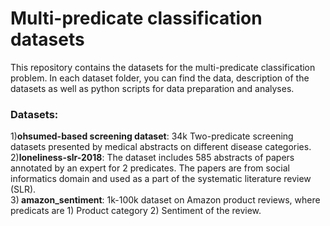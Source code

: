 # Multi-predicate classification datasets
This repository contains the datasets for the multi-predicate classification problem. In each dataset folder, you can find the data, description of the datasets as well as python scripts for data preparation and analyses. <br/>

### Datasets:
1)<b>ohsumed-based screening dataset</b>: 34k Two-predicate screening datasets presented by medical abstracts on different disease categories. <br/>
2)<b>loneliness-slr-2018</b>: The dataset includes 585 abstracts of papers annotated by an expert for 2 predicates. The papers are from social informatics domain and used as a part of the systematic literature review (SLR). <br/>
3)<b> amazon_sentiment</b>: 1k-100k dataset on Amazon product reviews, where predicats are 1) Product category 2) Sentiment of the review.

